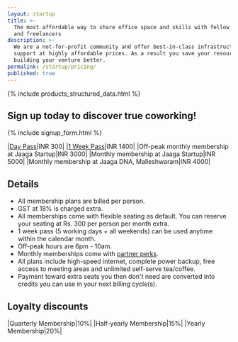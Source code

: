 ```yaml
---
layout: startup
title: >-
  The most affordable way to share office space and skills with fellow startups
  and freelancers
description: >-
  We are a not-for-profit community and offer best-in-class infrastructure and
  support at highly affordable prices. As a result you save your resources for
  building your venture better.
permalink: /startup/pricing/
published: true
---
```


{% include products_structured_data.html %}

## Sign up today to discover true coworking!

{% include signup_form.html %}


|[Day Pass][instamojo-coworking]|INR 300|
|[1 Week Pass][instamojo-coworking]|INR 1400|
|Off-peak monthly membership at Jaaga Startup|INR 3000|
|Monthly membership at Jaaga Startup|INR 5000|
|Monthly membership at Jaaga DNA, Malleshwaram|INR 4000|


## Details

- All membership plans are billed per person.
- GST at 18% is charged extra.
- All memberships come with flexible seating as default. You can reserve your seating at Rs. 300 per person per month extra.
- 1 week pass (5 working days + all weekends) can be used anytime within the calendar month.
- Off-peak hours are 6pm - 10am.
- Monthly memberships come with [partner perks](/startup/benefits/).
- All plans include high-speed internet, complete power backup, free access to meeting areas and unlimited self-serve tea/coffee.
- Payment toward extra seats you then don't need are converted into credits you can use in your next billing cycle(s).

## Loyalty discounts

|Quarterly Membership|10%|
|Half-yearly Membership|15%|
|Yearly Membership|20%|


[instamojo-coworking]: https://www.instamojo.com/jaagastartup/jaaga-coworking-membership/ "Buy your Jaaga Coworking Membership on Instamojo"
